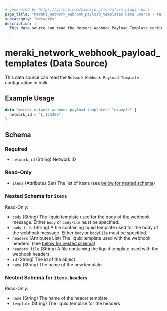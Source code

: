 ```yaml
---
# generated by https://github.com/hashicorp/terraform-plugin-docs
page_title: "meraki_network_webhook_payload_templates Data Source - terraform-provider-meraki"
subcategory: "Networks"
description: |-
  This data source can read the Network Webhook Payload Template configuration in bulk.
---
```


# meraki_network_webhook_payload_templates (Data Source)

This data source can read the `Network Webhook Payload Template` configuration in bulk.

## Example Usage

```terraform
data "meraki_network_webhook_payload_templates" "example" {
  network_id = "L_123456"
}
```

<!-- schema generated by tfplugindocs -->
## Schema

### Required

- `network_id` (String) Network ID

### Read-Only

- `items` (Attributes Set) The list of items (see [below for nested schema](#nestedatt--items))

<a id="nestedatt--items"></a>
### Nested Schema for `items`

Read-Only:

- `body` (String) The liquid template used for the body of the webhook message. Either `body` or `bodyFile` must be specified.
- `body_file` (String) A file containing liquid template used for the body of the webhook message. Either `body` or `bodyFile` must be specified.
- `headers` (Attributes List) The liquid template used with the webhook headers. (see [below for nested schema](#nestedatt--items--headers))
- `headers_file` (String) A file containing the liquid template used with the webhook headers.
- `id` (String) The id of the object
- `name` (String) The name of the new template

<a id="nestedatt--items--headers"></a>
### Nested Schema for `items.headers`

Read-Only:

- `name` (String) The name of the header template
- `template` (String) The liquid template for the headers
